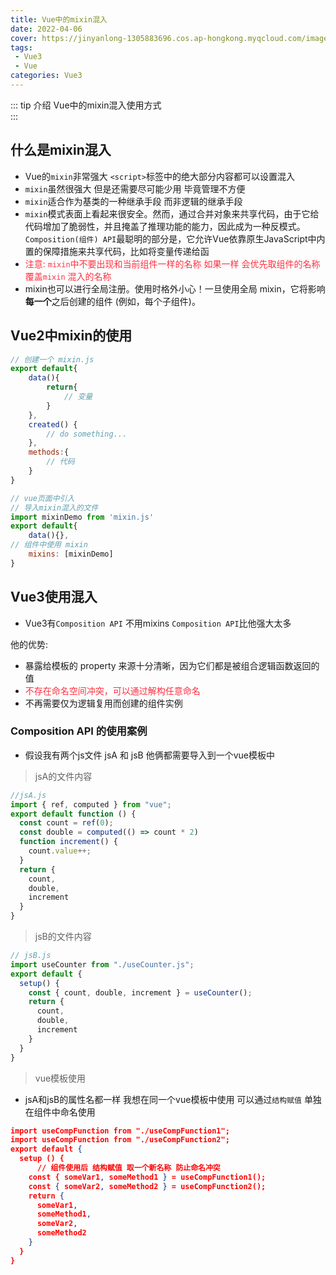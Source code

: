 ```yaml
---
title: Vue中的mixin混入
date: 2022-04-06
cover: https://jinyanlong-1305883696.cos.ap-hongkong.myqcloud.com/images.jpg
tags:
 - Vue3
 - Vue
categories: Vue3
---
```


::: tip 介绍
Vue中的mixin混入使用方式<br>
:::

<!-- more -->

## 什么是mixin混入

* Vue的`mixin`非常强大 `<script>`标签中的绝大部分内容都可以设置混入
* `mixin`虽然很强大 但是还需要尽可能少用 毕竟管理不方便
* `mixin`适合作为基类的一种继承手段 而非逻辑的继承手段
* `mixin`模式表面上看起来很安全。然而，通过合并对象来共享代码，由于它给代码增加了脆弱性，并且掩盖了推理功能的能力，因此成为一种反模式。`Composition(组件) API`最聪明的部分是，它允许Vue依靠原生JavaScript中内置的保障措施来共享代码，比如将变量传递给函
* <font color =#ff3040>注意: `mixin`中不要出现和当前组件一样的名称 如果一样 会优先取组件的名称 覆盖`mixin` 混入的名称</font>
* mixin也可以进行全局注册。使用时格外小心！一旦使用全局 mixin，它将影响**每一个**之后创建的组件 (例如，每个子组件)。

## Vue2中mixin的使用

```js
// 创建一个 mixin.js
export default{
	data(){
		return{
            // 变量
		}
	},
	created() {
    	// do something...
  	},
	methods:{
        // 代码
    }
}

// vue页面中引入
// 导入mixin混入的文件
import mixinDemo from 'mixin.js'
export default{
	data(){},
// 组件中使用 mixin
	mixins: [mixinDemo]
}
```

## Vue3使用混入

* Vue3有`Composition API` 不用mixins `Composition API`比他强大太多

他的优势: 

- 暴露给模板的 property 来源十分清晰，因为它们都是被组合逻辑函数返回的值
- <font color =#ff3040>不存在命名空间冲突，可以通过解构任意命名</font>
- 不再需要仅为逻辑复用而创建的组件实例  

### **Composition API 的使用案例**

- 假设我有两个js文件 jsA 和 jsB 他俩都需要导入到一个vue模板中

>  jsA的文件内容

```js
//jsA.js
import { ref, computed } from "vue";
export default function () {
  const count = ref(0);
  const double = computed(() => count * 2)
  function increment() {
    count.value++;
  }
  return {
    count,
    double,
    increment
  }
}
```

>  jsB的文件内容

```js
// jsB.js
import useCounter from "./useCounter.js";
export default {
  setup() {
    const { count, double, increment } = useCounter();
    return {
      count,
      double,
      increment
    }
  }
}
```

> vue模板使用

* jsA和jsB的属性名都一样 我想在同一个vue模板中使用 可以通过`结构赋值` 单独在组件中命名使用

```json
import useCompFunction from "./useCompFunction1";
import useCompFunction from "./useCompFunction2";
export default {
  setup () {
      // 组件使用后 结构赋值 取一个新名称 防止命名冲突
    const { someVar1, someMethod1 } = useCompFunction1();
    const { someVar2, someMethod2 } = useCompFunction2();
    return {
      someVar1,
      someMethod1,
      someVar2,
      someMethod2
    }
  }
}
```
